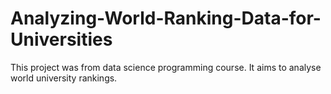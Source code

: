 # Analyzing-World-Ranking-Data-for-Universities
This project was from data science programming course. It aims to analyse world university rankings.
